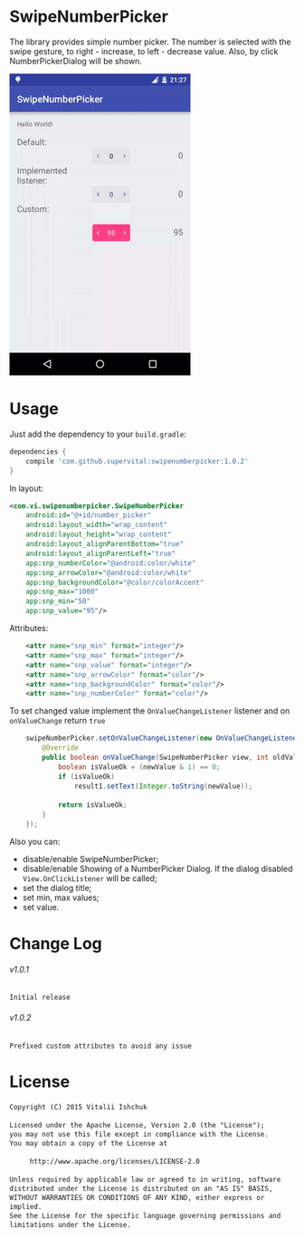 # SwipeNumberPicker

The library provides simple number picker. The number is selected with the swipe gesture, to right - increase, to left - decrease value. Also, by click NumberPickerDialog will be shown.

  ![Demo](snp.gif)


# Usage

Just add the dependency to your `build.gradle`:

```groovy
dependencies {
    compile 'com.github.supervital:swipenumberpicker:1.0.2'
}
```

In layout:

```xml
<com.vi.swipenumberpicker.SwipeNumberPicker
	android:id="@+id/number_picker"
	android:layout_width="wrap_content"
	android:layout_height="wrap_content"
	android:layout_alignParentBottom="true"
	android:layout_alignParentLeft="true"
	app:snp_numberColor="@android:color/white"
	app:snp_arrowColor="@android:color/white"
	app:snp_backgroundColor="@color/colorAccent"
	app:snp_max="1000"
	app:snp_min="50"
	app:snp_value="95"/>
```

Attributes:

``` xml
	<attr name="snp_min" format="integer"/>
	<attr name="snp_max" format="integer"/>
	<attr name="snp_value" format="integer"/>
	<attr name="snp_arrowColor" format="color"/>
	<attr name="snp_backgroundColor" format="color"/>
	<attr name="snp_numberColor" format="color"/>
```

To set changed value implement the `OnValueChangeListener` listener and on `onValueChange` return `true`

```Java
	swipeNumberPicker.setOnValueChangeListener(new OnValueChangeListener() {
		@Override
		public boolean onValueChange(SwipeNumberPicker view, int oldValue, int newValue) {
			boolean isValueOk = (newValue & 1) == 0;
			if (isValueOk)
				result1.setText(Integer.toString(newValue));
	
			return isValueOk;
		}
	});
```

Also you can:
* disable/enable SwipeNumberPicker;
* disable/enable Showing of a NumberPicker Dialog. If the dialog disabled `View.OnClickListener` will be called;
* set the dialog title;
* set min, max values;
* set value.


# Change Log

###### v1.0.1
	Initial release
###### v1.0.2
	Prefixed custom attributes to avoid any issue


# License

    Copyright (C) 2015 Vitalii Ishchuk

    Licensed under the Apache License, Version 2.0 (the "License");
    you may not use this file except in compliance with the License.
    You may obtain a copy of the License at

         http://www.apache.org/licenses/LICENSE-2.0

    Unless required by applicable law or agreed to in writing, software
    distributed under the License is distributed on an "AS IS" BASIS,
    WITHOUT WARRANTIES OR CONDITIONS OF ANY KIND, either express or implied.
    See the License for the specific language governing permissions and
    limitations under the License.
